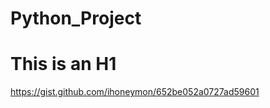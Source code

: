 # Python_Project
This is an H1
=============

https://gist.github.com/ihoneymon/652be052a0727ad59601
